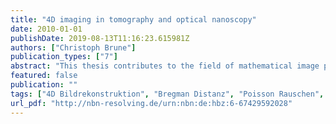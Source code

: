 ```yaml
---
title: "4D imaging in tomography and optical nanoscopy"
date: 2010-01-01
publishDate: 2019-08-13T11:16:23.615981Z
authors: ["Christoph Brune"]
publication_types: ["7"]
abstract: "This thesis contributes to the field of mathematical image processing and inverse problems. An inverse problem is a task, where the values of some model parameters must be computed from observed data. Such problems arise in a wide variety of applications in sciences and engineering, such as medical imaging, biophysics or astronomy. We mainly consider reconstruction problems with Poisson noise in tomography and optical nanoscopy. In the latter case, the task is to reconstruct images from blurred and noisy measurements, whereas in positron emission tomography the task is to visualize physiological processes of a patient. In 3D static image reconstruction standard methods do not incorporate time-dependent information or dynamics, e.g. heart beat or breathing in tomography or cell motion in microscopy. This thesis is a treatise on models, analysis and efficient algorithms to solve 3D and 4D time-dependent inverse problems."
featured: false
publication: ""
tags: ["4D Bildrekonstruktion", "Bregman Distanz", "Poisson Rauschen", "inverse Probleme", "konvexe Splitting Methoden", "optimaler Transport", "totale Variation"]
url_pdf: "http://nbn-resolving.de/urn:nbn:de:hbz:6-67429592028"
---
```



